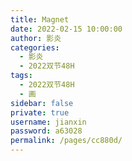```yaml
---
title: Magnet
date: 2022-02-15 10:00:00
author: 影炎
categories: 
  - 影炎
  - 2022双节48H
tags: 
  - 2022双节48H
  - 画
sidebar: false
private: true
username: jianxin
password: a63028
permalink: /pages/cc880d/
---
```


